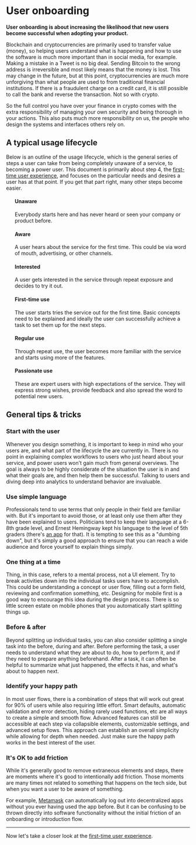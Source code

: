 
#  User onboarding

**User onboarding is about increasing the likelihood that new users become successful when adopting your product.**

Blockchain and cryptocurrencies are primarily used to transfer value (money), so helping users understand what is happening and how to use the software is much more important than in social media, for example. Making a mistake in a Tweet is no big deal. Sending Bitcoin to the wrong address is irreversible and most likely means that the money is lost. This may change in the future, but at this point, cryptocurrencies are much more unforgiving than what people are used to from traditional financial institutions. If there is a fraudulent charge on a credit card, it is still possible to call the bank and reverse the transaction. Not so with crypto.

So the full control you have over your finance in crypto comes with the extra responsibility of managing your own security and being thorough in your actions. This also puts much more responsibility on us, the people who design the systems and interfaces others rely on.

## A typical usage lifecycle

Below is an outline of the usage lifecycle, which is the general series of steps a user can take from being completely unaware of a service, to becoming a power user. This document is primarily about step 4, the [first-time user experience](first-use), and focuses on the particular needs and desires a user has at that point. If you get that part right, many other steps become easier.

<flow>
	<ol>
		<flow-step>
			<h4>Unaware</h4>
			<p>Everybody starts here and has never heard or seen your company or product before.</p>
		</flow-step>
		<flow-step>
			<h4>Aware</h4>
			<p>A user hears about the service for the first time. This could be via word of mouth, advertising, or other channels.</p>
		</flow-step>
		<flow-step>
			<h4>Interested</h4>
			<p>A user gets interested in the service through repeat exposure and decides to try it out.</p>
		</flow-step>
		<flow-step>
			<h4>First-time use</h4>
			<p>The user starts tries the service out for the first time. Basic concepts need to be explained and ideally the user can successfully achieve a task to set them up for the next steps.</p>
		</flow-step>
		<flow-step>
			<h4>Regular use</h4>
			<p>Through repeat use, the user becomes more familiar with the service and starts using more of the features.</p>
		</flow-step>
		<flow-step>
			<h4>Passionate use</h4>
			<p>These are expert users with high expectations of the service. They will express strong wishes, provide feedback and also spread the word to potential new users.</p>
		</flow-step>
	</ol>
</flow>

## General tips & tricks

### Start with the user

<fig drop="false">
	<fig-img
		src="/images/user-onboarding/city-crowd.jpg"
		width="2000"
		height="702"
		alt="City crowd"
	/>
	<fig-cap
		caption="You always design for other people."
		title="Photo by Artur Kraft"
		link="https://unsplash.com/photos/mZk3lQzf0Xo"
	/>
</fig>

Whenever you design something, it is important to keep in mind who your users are, and what part of the lifecycle the are currently in. There is no point in explaining complex workflows to users who just heard about your service, and power users won't gain much from general overviews. The goal is always to be highly considerate of the situation the user is in and what their goals are, and then help them be successful. Talking to users and diving deep into analytics to understand behavior are invaluable.

### Use simple language

<fig desktop="half,right" mobile="half,right">
	<fig-img
		src="/images/exchanges/legolas-modes.png"
		width="1600"
		height="3261"
		alt="Legolas"
	/>
	<fig-cap
		caption="LGO offers different UIs for users with different needs."
		title="UI announcement by LGO"
		link="https://medium.com/lgogroup/introducing-lgos-trading-interface-77967e4e108e"
	/>
</fig>

Professionals tend to use terms that only people in their field are familiar with. But it's important to avoid those, or at least only use them after they have been explained to users. Politicians tend to keep their language at a 6-8th grade level, and Ernest Hemingway kept his language to the level of 5th graders (there's [an app](http://www.hemingwayapp.com/) for that). It is tempting to see this as a "dumbing down", but it's simply a good approach to ensure that you can reach a wide audience and force yourself to explain things simply.

<break />

### One thing at a time

Thing, in this case, refers to a mental process, not a UI element. Try to break activities down into the individual tasks users have to accomplish. This could be understanding a concept or user flow, filling out a form field, reviewing and confirmation something, etc. Designing for mobile first is a good way to encourage this idea during the design process. There is so little screen estate on mobile phones that you automatically start splitting things up.

### Before & after

<fig desktop="half,right" drop="false">
	<fig-img
		src="/images/user-onboarding/before-and-after.png"
		retina="/images/user-onboarding/before-and-after@2x.png"
		width="620"
		height="333"
		alt="Consider before & after"
	/>
</fig>

Beyond splitting up individual tasks, you can also consider splitting a single task into the before, during and after. Before performing the task, a user needs to understand what they are about to do, how to perform it, and if they need to prepare anything beforehand. After a task, it can often be helpful to summarize what just happened, the effects it has, and what's about to happen next. 

### Identify your happy path

<fig desktop="half,right" drop="false">
	<fig-img
		src="/images/first-use/the-happy-path.png"
		width="620"
		height="359"
		alt="The happy path"
	/>
</fig>

In most user flows, there is a combination of steps that will work out great for 90% of users while also requiring little effort. Smart defaults, automatic validation and error detection, hiding rarely used functions, etc are all ways to create a simple and smooth flow. Advanced features can still be accessible at each step via collapsible elements, customizable settings, and advanced setup flows. This approach can establish an overall simplicity while allowing for depth when needed. Just make sure the happy path works in the best interest of the user.

### It's OK to add friction

While it's generally good to remove extraneous elements and steps, there are moments where it's good to intentionally add friction. Those moments are many times not related to something that happens on the tech side, but when you want a user to be aware of something.

For example, [Metamask](https://metamask.io/) can automatically log out into decentralized apps without you ever having used the app before. But it can be confusing to be thrown directly into software functionality without the initial friction of an onboarding or introduction flow.

---

Now let's take a closer look at the [first-time user experience](first-use).
